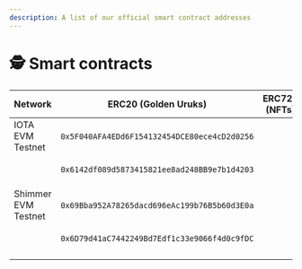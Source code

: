 ```yaml
---
description: A list of our official smart contract addresses
---
```


# 🕵️ Smart contracts



| Network             | ERC20 (Golden Uruks)                                                                                                   | ERC721 (NFTs)                                                                                                          |
| ------------------- | ---------------------------------------------------------------------------------------------------------------------- | ---------------------------------------------------------------------------------------------------------------------- |
| IOTA EVM Testnet    | <p></p><pre class="language-dotenv"><code class="lang-dotenv">0x5F040AFA4EDd6F154132454DCE80ece4cD2d0256
</code></pre> | <p></p><pre class="language-dotenv"><code class="lang-dotenv">0x6142df089d5873415821ee8ad248BB9e7b1d4203
</code></pre> |
| Shimmer EVM Testnet | <p></p><pre class="language-dotenv"><code class="lang-dotenv">0x69Bba952A78265dacd696eAc199b76B5b60d3E0a
</code></pre> | <p></p><pre class="language-dotenv"><code class="lang-dotenv">0x6D79d41aC7442249Bd7Edf1c33e9066f4d0c9fDC
</code></pre> |
|                     |                                                                                                                        |                                                                                                                        |
